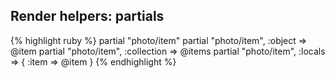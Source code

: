 ## Render helpers: partials

{% highlight ruby %}
partial "photo/item"
partial "photo/item", :object => @item
partial "photo/item", :collection => @items
partial "photo/item", :locals => { :item => @item }
{% endhighlight %}
